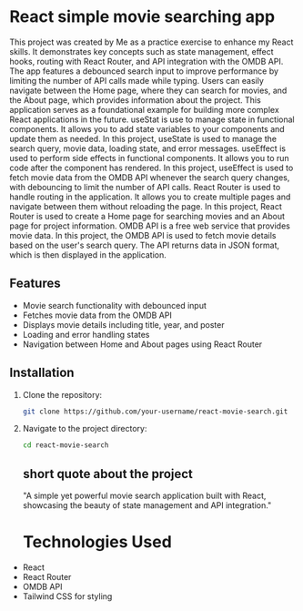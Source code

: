 # React simple movie searching app

This project was created by Me as a practice exercise to enhance my React skills. It demonstrates key concepts such as state management, effect hooks, routing with React Router, and API integration with the OMDB API. The app features a debounced search input to improve performance by limiting the number of API calls made while typing. Users can easily navigate between the Home page, where they can search for movies, and the About page, which provides information about the project. This application serves as a foundational example for building more complex React applications in the future.
useStat is use to manage state in functional components. It allows you to add state variables to your components and update them as needed. In this project, useState is used to manage the search query, movie data, loading state, and error messages.
useEffect is used to perform side effects in functional components. It allows you to run code after the component has rendered. In this project, useEffect is used to fetch movie data from the OMDB API whenever the search query changes, with debouncing to limit the number of API calls.
React Router is used to handle routing in the application. It allows you to create multiple pages and navigate between them without reloading the page. In this project, React Router is used to create a Home page for searching movies and an About page for project information.
OMDB API is a free web service that provides movie data. In this project, the OMDB API is used to fetch movie details based on the user's search query. The API returns data in JSON format, which is then displayed in the application.

## Features

- Movie search functionality with debounced input
- Fetches movie data from the OMDB API
- Displays movie details including title, year, and poster
- Loading and error handling states
- Navigation between Home and About pages using React Router

## Installation

1. Clone the repository:
   ```bash
   git clone https://github.com/your-username/react-movie-search.git
   ```
2. Navigate to the project directory:
   ```bash
   cd react-movie-search
   ```

   ## short quote about the project

   "A simple yet powerful movie search application built with React, showcasing the beauty of state management and API integration." 
   # Technologies Used
- React
- React Router
- OMDB API
- Tailwind CSS for styling
